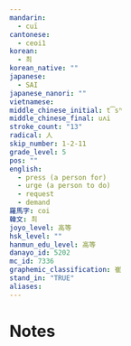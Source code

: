 ```yaml
---
mandarin:
  - cuī
cantonese:
  - ceoi1
korean:
  - 최
korean_native: ""
japanese:
  - SAI
japanese_nanori: ""
vietnamese:
middle_chinese_initial: t͡sʰ
middle_chinese_final: uʌi
stroke_count: "13"
radical: 人
skip_number: 1-2-11
grade_level: 5
pos: ""
english:
  - press (a person for)
  - urge (a person to do)
  - request
  - demand
羅馬字: coi
韓文: 최
joyo_level: 高等
hsk_level: ""
hanmun_edu_level: 高等
danayo_id: 5202
mc_id: 7336
graphemic_classification: 崔
stand_in: "TRUE"
aliases:
---
```


# Notes

